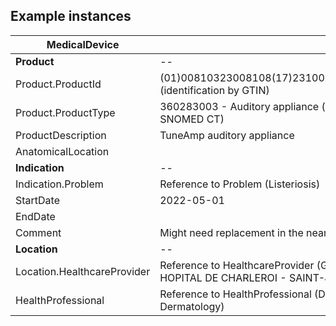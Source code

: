 ## Example instances

| MedicalDevice        |                   |
|-----------------------|-------------------|
| **Product**           | -- |
| Product.ProductId    | (01)00810323008108(17)231005(21)6789UV0 (identification by GTIN)  |
| Product.ProductType  | 360283003 - Auditory appliance (code by SNOMED CT)  |
| ProductDescription   | TuneAmp auditory appliance |
| AnatomicalLocation   |  |
| **Indication**        | -- |
| Indication.Problem    | Reference to Problem (Listeriosis) | 
| StartDate            | 2022-05-01 |
| EndDate              |  |
| Comment               | Might need replacement in the near future. |
| **Location**          | -- |
| Location.HealthcareProvider  | Reference to HealthcareProvider (GRAND HOPITAL DE CHARLEROI - SAINT-JOSEPH) |
| HealthProfessional   | Reference to HealthProfessional (Dr. E. Penninx, Dermatology)  |
